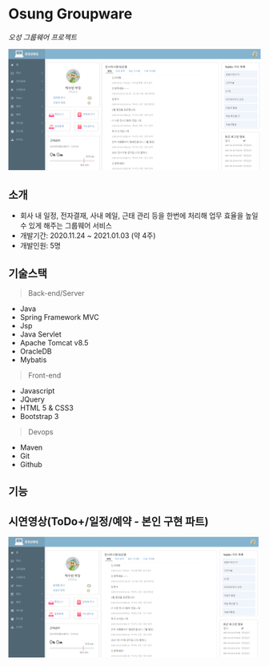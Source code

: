 # Osung Groupware

_오성 그룹웨어 프로젝트_

![main](https://github.com/tnqlsdl1300/GitHub/blob/7a77073cfe7eae6b4fe25b1b25a4396c68436bee/groupware_src/main.PNG)

## 소개

- 회사 내 일정, 전자결재, 사내 메일, 근태 관리 등을 한번에 처리해 업무 효율을 높일 수 있게 해주는 그룹웨어 서비스
- 개발기간: 2020.11.24 ~ 2021.01.03 (약 4주)
- 개발인원: 5명

## 기술스택

> Back-end/Server

- Java
- Spring Framework MVC
- Jsp
- Java Servlet
- Apache Tomcat v8.5
- OracleDB
- Mybatis 

> Front-end

- Javascript
- JQuery
- HTML 5 & CSS3
- Bootstrap 3

> Devops

- Maven
- Git
- Github

## 기능

##### 

## 시연영상(ToDo+/일정/예약 - 본인 구현 파트)

<a href="">
  <img src="https://github.com/tnqlsdl1300/GitHub/blob/7a77073cfe7eae6b4fe25b1b25a4396c68436bee/groupware_src/main.PNG" width="500" />
</a>

